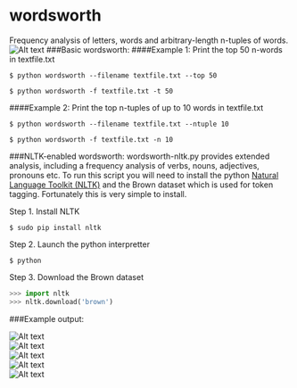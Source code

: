 wordsworth
==========
Frequency analysis of letters, words and arbitrary-length n-tuples of words.
![Alt text](/screenshots/screenshot5.png?raw=true "screenshot5.png")
###Basic wordsworth:
####Example 1: Print the top 50 n-words in textfile.txt
```
$ python wordsworth --filename textfile.txt --top 50
```

```
$ python wordsworth -f textfile.txt -t 50
```
####Example 2: Print the top n-tuples of up to 10 words in textfile.txt
```
$ python wordsworth --filename textfile.txt --ntuple 10
```
```
$ python wordsworth -f textfile.txt -n 10
```
###NLTK-enabled wordsworth:
wordsworth-nltk.py provides extended analysis, including a frequency analysis of verbs, nouns, adjectives, pronouns etc.
To run this script you will need to install the python [Natural Language Toolkit (NLTK)](https://github.com/nltk)
and the Brown dataset which is used for token tagging. Fortunately this is very simple to install.

Step 1. Install NLTK 
```
$ sudo pip install nltk
```
Step 2. Launch the python interpretter
```
$ python
```
Step 3. Download the Brown dataset
```python
>>> import nltk
>>> nltk.download('brown')
```

###Example output:

![Alt text](/screenshots/screenshot1.png?raw=true "screenshot1.png")
<br>
![Alt text](/screenshots/screenshot2.png?raw=true "screenshot2.png")
<br>
![Alt text](/screenshots/screenshot3.png?raw=true "screenshot3.png")
<br>
![Alt text](/screenshots/screenshot4.png?raw=true "screenshot4.png")
<br>
![Alt text](/screenshots/screenshot6.png?raw=true "screenshot6.png")
